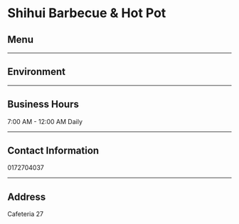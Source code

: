 # Shihui Barbecue & Hot Pot

## Menu

---

## Environment

---

## Business Hours

7:00 AM - 12:00 AM Daily

---

## Contact Information

0172704037

---

## Address

Cafeteria 27

